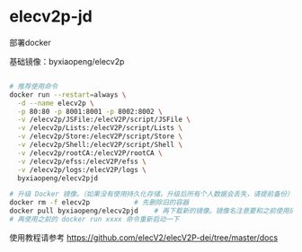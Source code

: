 # elecv2p-jd

部署docker

基础镜像：byxiaopeng/elecv2p

``` sh

# 推荐使用命令
docker run --restart=always \
  -d --name elecv2p \
  -p 80:80 -p 8001:8001 -p 8002:8002 \
  -v /elecv2p/JSFile:/elecV2P/script/JSFile \
  -v /elecv2p/Lists:/elecV2P/script/Lists \
  -v /elecv2p/Store:/elecV2P/script/Store \
  -v /elecv2p/Shell:/elecV2P/script/Shell \
  -v /elecv2p/rootCA:/elecV2P/rootCA \
  -v /elecv2p/efss:/elecV2P/efss \
  -v /elecv2p/logs:/elecV2P/logs \
  byxiaopeng/elecv2pjd

# 升级 Docker 镜像。（如果没有使用持久化存储，升级后所有个人数据会丢失，请提前备份）
docker rm -f elecv2p           # 先删除旧的容器
docker pull byxiaopeng/elecv2pjd    # 再下载新的镜像。镜像名注意要和之前使用的相对应
# 再使用之前的 docker run xxxx 命令重新启动一下
```
使用教程请参考
https://github.com/elecV2/elecV2P-dei/tree/master/docs
